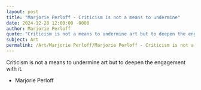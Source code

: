 ```yaml
---
layout: post
title: "Marjorie Perloff - Criticism is not a means to undermine"
date: 2024-12-28 12:00:00 -0000
author: Marjorie Perloff
quote: "Criticism is not a means to undermine art but to deepen the engagement with it."
subject: Art
permalink: /Art/Marjorie Perloff/Marjorie Perloff - Criticism is not a means to undermine
---
```


Criticism is not a means to undermine art but to deepen the engagement with it.

- Marjorie Perloff

